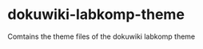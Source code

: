 dokuwiki-labkomp-theme
======================

Comtains the theme files of the dokuwiki labkomp theme
